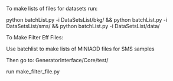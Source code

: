 To make lists of files for datasets run:

python batchList.py -i DataSetsList/bkg/ && python batchList.py -i DataSetsList/sms/ && python batchList.py -i DataSetsList/data/ 

To Make Filter Eff Files:

Use batchlist to make lists of MINIAOD files for SMS samples

Then go to: GeneratorInterface/Core/test/

run make_filter_file.py

